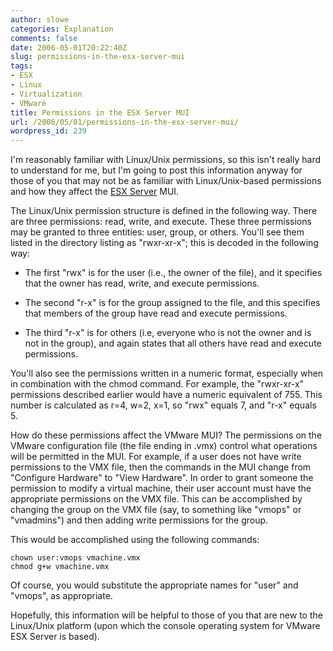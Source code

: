 ```yaml
---
author: slowe
categories: Explanation
comments: false
date: 2006-05-01T20:22:40Z
slug: permissions-in-the-esx-server-mui
tags:
- ESX
- Linux
- Virtualization
- VMware
title: Permissions in the ESX Server MUI
url: /2006/05/01/permissions-in-the-esx-server-mui/
wordpress_id: 239
---
```


I'm reasonably familiar with Linux/Unix permissions, so this isn't really hard to understand for me, but I'm going to post this information anyway for those of you that may not be as familiar with Linux/Unix-based permissions and how they affect the [ESX Server](http://www.vmware.com/products/esx/) MUI.

The Linux/Unix permission structure is defined in the following way.  There are three permissions: read, write, and execute. These three permissions may be granted to three entities: user, group, or others. You'll see them listed in the directory listing as "rwxr-xr-x"; this is decoded in the following way:

* The first "rwx" is for the user (i.e., the owner of the file), and it specifies that the owner has read, write, and execute permissions.

* The second "r-x" is for the group assigned to the file, and this specifies that members of the group have read and execute permissions.

* The third "r-x" is for others (i.e, everyone who is not the owner and is not in the group), and again states that all others have read and execute permissions.

You'll also see the permissions written in a numeric format, especially when in combination with the chmod command. For example, the "rwxr-xr-x" permissions described earlier would have a numeric equivalent of 755. This number is calculated as r=4, w=2, x=1, so "rwx" equals 7, and "r-x" equals 5.

How do these permissions affect the VMware MUI? The permissions on the VMware configuration file (the file ending in .vmx) control what operations will be permitted in the MUI. For example, if a user does not have write permissions to the VMX file, then the commands in the MUI change from "Configure Hardware" to "View Hardware". In order to grant someone the permission to modify a virtual machine, their user account must have the appropriate permissions on the VMX file. This can be accomplished by changing the group on the VMX file (say, to something like "vmops" or "vmadmins") and then adding write permissions for the group.

This would be accomplished using the following commands:

    chown user:vmops vmachine.vmx
    chmod g+w vmachine.vmx

Of course, you would substitute the appropriate names for "user" and "vmops", as appropriate.

Hopefully, this information will be helpful to those of you that are new to the Linux/Unix platform (upon which the console operating system for VMware ESX Server is based).
